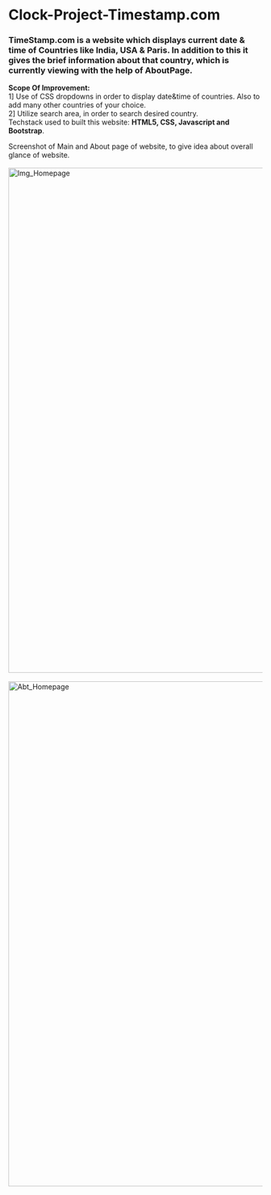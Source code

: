 # Clock-Project-Timestamp.com
<p>
<h3>TimeStamp.com is a website which displays current date & time of Countries like India, USA & Paris. In addition to this it gives the brief information about that country, which is currently viewing with the help of AboutPage.</h3>
</p>
<p>
<b>Scope Of Improvement:</b>
<br>
1] Use of CSS dropdowns in order to display date&time of countries. Also to add many other countries of your choice.<br>
2] Utilize search area, in order to search desired country.
<br>
Techstack used to built this website: <b>HTML5, CSS, Javascript and Bootstrap</b>.
</p>
<div>
Screenshot of Main and About page of website, to give idea about overall glance of website.
</div>
<br>
<img src="https://github.com/ShubhamSKhedekar/Clock-Project-Timestamp.com/assets/125666627/a95119d5-2b53-4e6f-b020-342ac77b6546.png" alt="Img_Homepage" width="1000px"> <br> <br> 
<img src="https://github.com/ShubhamSKhedekar/Clock-Project-Timestamp.com/assets/125666627/92107732-6264-4012-9b71-eba23f1cd2d0.png" alt="Abt_Homepage" width="1000px">


